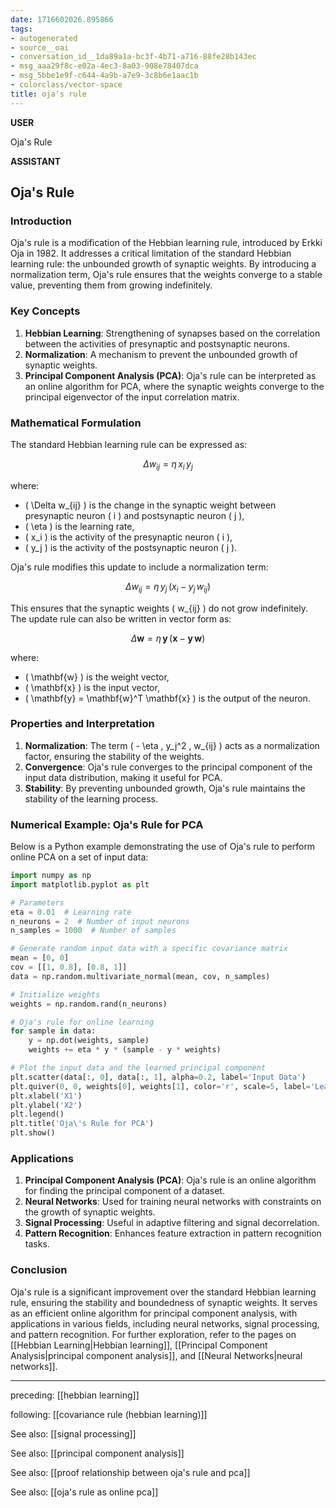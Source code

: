 ```yaml
---
date: 1716602026.895866
tags:
- autogenerated
- source__oai
- conversation_id__1da89a1a-bc3f-4b71-a716-88fe28b143ec
- msg_aaa29f8c-e02a-4ec3-8a03-908e78407dca
- msg_5bbe1e9f-c644-4a9b-a7e9-3c8b6e1aac1b
- colorclass/vector-space
title: oja's rule
---
```


**USER**

Oja's Rule


**ASSISTANT**

## Oja's Rule

### Introduction

Oja's rule is a modification of the Hebbian learning rule, introduced by Erkki Oja in 1982. It addresses a critical limitation of the standard Hebbian learning rule: the unbounded growth of synaptic weights. By introducing a normalization term, Oja's rule ensures that the weights converge to a stable value, preventing them from growing indefinitely.

### Key Concepts

1. **Hebbian Learning**: Strengthening of synapses based on the correlation between the activities of presynaptic and postsynaptic neurons.
2. **Normalization**: A mechanism to prevent the unbounded growth of synaptic weights.
3. **Principal Component Analysis (PCA)**: Oja's rule can be interpreted as an online algorithm for PCA, where the synaptic weights converge to the principal eigenvector of the input correlation matrix.

### Mathematical Formulation

The standard Hebbian learning rule can be expressed as:

$$
\Delta w_{ij} = \eta \, x_i \, y_j
$$

where:
- \( \Delta w_{ij} \) is the change in the synaptic weight between presynaptic neuron \( i \) and postsynaptic neuron \( j \),
- \( \eta \) is the learning rate,
- \( x_i \) is the activity of the presynaptic neuron \( i \),
- \( y_j \) is the activity of the postsynaptic neuron \( j \).

Oja's rule modifies this update to include a normalization term:

$$
\Delta w_{ij} = \eta \, y_j \, (x_i - y_j \, w_{ij})
$$

This ensures that the synaptic weights \( w_{ij} \) do not grow indefinitely. The update rule can also be written in vector form as:

$$
\Delta \mathbf{w} = \eta \, \mathbf{y} \, (\mathbf{x} - \mathbf{y} \, \mathbf{w})
$$

where:
- \( \mathbf{w} \) is the weight vector,
- \( \mathbf{x} \) is the input vector,
- \( \mathbf{y} = \mathbf{w}^T \mathbf{x} \) is the output of the neuron.

### Properties and Interpretation

1. **Normalization**: The term \( - \eta \, y_j^2 \, w_{ij} \) acts as a normalization factor, ensuring the stability of the weights.
2. **Convergence**: Oja's rule converges to the principal component of the input data distribution, making it useful for PCA.
3. **Stability**: By preventing unbounded growth, Oja's rule maintains the stability of the learning process.

### Numerical Example: Oja's Rule for PCA

Below is a Python example demonstrating the use of Oja's rule to perform online PCA on a set of input data:

```python
import numpy as np
import matplotlib.pyplot as plt

# Parameters
eta = 0.01  # Learning rate
n_neurons = 2  # Number of input neurons
n_samples = 1000  # Number of samples

# Generate random input data with a specific covariance matrix
mean = [0, 0]
cov = [[1, 0.8], [0.8, 1]]
data = np.random.multivariate_normal(mean, cov, n_samples)

# Initialize weights
weights = np.random.rand(n_neurons)

# Oja's rule for online learning
for sample in data:
    y = np.dot(weights, sample)
    weights += eta * y * (sample - y * weights)

# Plot the input data and the learned principal component
plt.scatter(data[:, 0], data[:, 1], alpha=0.2, label='Input Data')
plt.quiver(0, 0, weights[0], weights[1], color='r', scale=5, label='Learned Principal Component')
plt.xlabel('X1')
plt.ylabel('X2')
plt.legend()
plt.title('Oja\'s Rule for PCA')
plt.show()
```

### Applications

1. **Principal Component Analysis (PCA)**: Oja's rule is an online algorithm for finding the principal component of a dataset.
2. **Neural Networks**: Used for training neural networks with constraints on the growth of synaptic weights.
3. **Signal Processing**: Useful in adaptive filtering and signal decorrelation.
4. **Pattern Recognition**: Enhances feature extraction in pattern recognition tasks.

### Conclusion

Oja's rule is a significant improvement over the standard Hebbian learning rule, ensuring the stability and boundedness of synaptic weights. It serves as an efficient online algorithm for principal component analysis, with applications in various fields, including neural networks, signal processing, and pattern recognition. For further exploration, refer to the pages on [[Hebbian Learning|Hebbian learning]], [[Principal Component Analysis|principal component analysis]], and [[Neural Networks|neural networks]].


---

preceding: [[hebbian learning]]  


following: [[covariance rule (hebbian learning)]]

See also: [[signal processing]]


See also: [[principal component analysis]]


See also: [[proof relationship between oja's rule and pca]]


See also: [[oja's rule as online pca]]